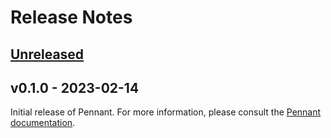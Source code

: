 # Release Notes

## [Unreleased](https://github.com/laravel/pennant/compare/v1.0.0...1.x)

## v0.1.0 - 2023-02-14

Initial release of Pennant. For more information, please consult the [Pennant documentation](https://laravel.com/docs/pennant).
